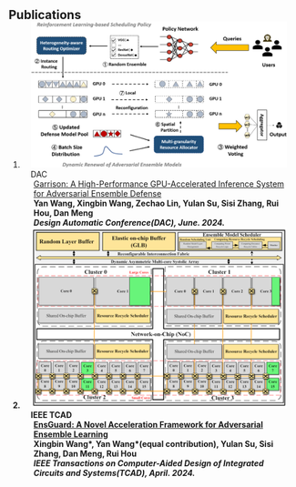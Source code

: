 <h2 id="publications" style="margin: 2px 0px -15px;">Publications</h2>

<div class="publications">
<ol class="bibliography">


<li>
<div class="pub-row">

  <div class="col-sm-3 abbr" style="position: relative;padding-right: 15px;padding-left: 15px;">
    <img src="assets/img/Garrison_overview.png" class="teaser img-fluid z-depth-1">
    <abbr class="badge">DAC</abbr>
  </div>

  <div class="col-sm-9" style="position: relative;padding-right: 15px;padding-left: 20px;">
    <div class="title"><a href="https://61dac.conference-program.com/presentation/?id=RESEARCH018&sess=sess126">Garrison: A High-Performance GPU-Accelerated Inference System for Adversarial Ensemble Defense</a></div>
    <div class="author"><strong>Yan Wang<strong>, Xingbin Wang, Zechao Lin, Yulan Su, Sisi Zhang, Rui Hou, Dan Meng</div>
    <div class="periodical"><em>Design Automatic Conference<strong>(DAC)</strong>, June. 2024.</em></div>
  </div>
</div>
</li>



<li>
<div class="pub-row">

  <div class="col-sm-3 abbr" style="position: relative;padding-right: 15px;padding-left: 15px;">
    <img src="assets/img/tcad2024.png" class="teaser img-fluid z-depth-1">
    <abbr class="badge">IEEE TCAD</abbr>
  </div>

  <div class="col-sm-9" style="position: relative;padding-right: 15px;padding-left: 20px;">
    <div class="title"><a href="https://ieeexplore.ieee.org/document/10502340">EnsGuard: A Novel Acceleration Framework for Adversarial Ensemble Learning</a></div>
    <div class="author">Xingbin Wang*, <strong>Yan Wang*(equal contribution)</strong>, Yulan Su, Sisi Zhang, Dan Meng, Rui Hou</div>
    <div class="periodical"><em>IEEE Transactions on Computer-Aided Design of Integrated Circuits and Systems<strong>(TCAD)</strong>, April. 2024.</em></div>
    <!-- <div class="links"> -->
      <!-- <a href="https://ieeexplore.ieee.org/document/10502340" class="btn btn-sm z-depth-0" role="button" target="_blank" style="font-size:12px;">PDF</a> -->
      <!-- <a href="https://github.com/Hanchao-Zhang/K-Tensors" class="btn btn-sm z-depth-0" role="button" target="_blank" style="font-size:12px;">Code</a> -->
      <!-- <a href="https://dblp.uni-trier.de/rec/conf/cvpr/LiuSLSS20.html?view=bibtex" class="btn btn-sm z-depth-0" role="button" target="_blank" style="font-size:12px;">BibTex</a> -->
      <!-- <strong><i style="color:#7b5aa6">arXiv.org</i></strong> -->
    <!-- </div> -->
  </div>
</div>
</li>

  
<br>

</ol>
</div>
